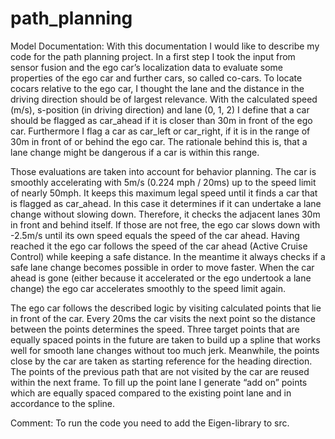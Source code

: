 # path_planning
Model Documentation:
With this documentation I would like to describe my code for the path planning project.
In a first step I took the input from sensor fusion and the ego car’s localization data to
evaluate some properties of the ego car and further cars, so called co-cars. To locate cocars
relative to the ego car, I thought the lane and the distance in the driving direction
should be of largest relevance. With the calculated speed (m/s), s-position (in driving
direction) and lane (0, 1, 2) I define that a car should be flagged as car_ahead if it is
closer than 30m in front of the ego car. Furthermore I flag a car as car_left or car_right, if
it is in the range of 30m in front of or behind the ego car. The rationale behind this is,
that a lane change might be dangerous if a car is within this range.

Those evaluations are taken into account for behavior planning. The car is smoothly
accelerating with 5m/s (0.224 mph / 20ms) up to the speed limit of nearly 50mph. It
keeps this maximum legal speed until it finds a car that is flagged as car_ahead. In this
case it determines if it can undertake a lane change without slowing down. Therefore, it
checks the adjacent lanes 30m in front and behind itself. If those are not free, the ego car
slows down with -2.5m/s until its own speed equals the speed of the car ahead. Having
reached it the ego car follows the speed of the car ahead (Active Cruise Control) while
keeping a safe distance. In the meantime it always checks if a safe lane change becomes
possible in order to move faster. When the car ahead is gone (either because it
accelerated or the ego undertook a lane change) the ego car accelerates smoothly to the
speed limit again.

The ego car follows the described logic by visiting calculated points that lie in front of
the car. Every 20ms the car visits the next point so the distance between the points
determines the speed. Three target points that are equally spaced points in the future
are taken to build up a spline that works well for smooth lane changes without too much
jerk. Meanwhile, the points close by the car are taken as starting reference for the
heading direction. The points of the previous path that are not visited by the car are
reused within the next frame. To fill up the point lane I generate “add on” points which
are equally spaced compared to the existing point lane and in accordance to the spline.

Comment: To run the code you need to add the Eigen-library to src.  
